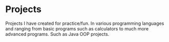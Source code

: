 # Projects
Projects I have created for practice/fun. In various programming languages and ranging from basic programs such as calculators to much more advanced programs. Such as Java OOP projects. 
